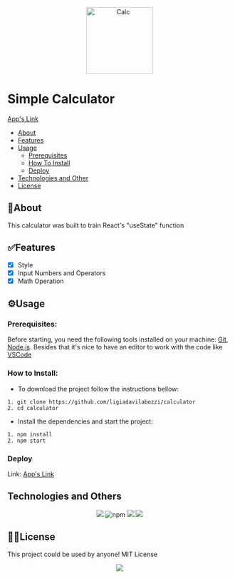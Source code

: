 <p align="center">
<img alt="Calc" width="150px" src="https://cdn3d.iconscout.com/3d/free/thumb/ios-calculator-2978357-2476734.png" />
</p>

# Simple Calculator
<a href="https://calculator-pi-gules.vercel.app/"> App's Link </a>

- [About](#about) 
- [Features](#features) 
- [Usage](#usage)
  * [Prerequisites](#prerequisites)
  * [How To Install](#how-to-install)
  * [Deploy](#deploy)
- [Technologies and Other](#technologies-and-others)
- [License](#license)


## 📝**About**
This calculator was built to train React's "useState" function

## ✅**Features**
- [x] Style
- [x] Input Numbers and Operators
- [x] Math Operation

## ⚙️**Usage**
 ### Prerequisites:
Before starting, you need the following tools installed on your machine:
[Git](https://git-scm.com), [Node.js](https://nodejs.org/en/).
 Besides that it's nice to have an editor to work with the code like [VSCode](https://code.visualstudio.com/)
 
 ### How to Install: 
- To download the project follow the instructions bellow:

```
1. git clone https://github.com/ligiadavilabozzi/calculator
2. cd calculator
```

- Install the dependencies and start the project:

```
1. npm install
2. npm start
```

 ### Deploy
Link: 
<a href="https://calculator-pi-gules.vercel.app/"> App's Link </a>

## **Technologies and Others**
<p align="center"> 
 <img src="https://img.shields.io/badge/nodeJs-v%2014.17.6-grenn"/>
 <img src="https://img.shields.io/badge/npm-v%206.14.15-blueviolet" alt="npm"/>
 <img src="https://img.shields.io/badge/react-v%2017.0.2-9cf"/>
 <img src="https://img.shields.io/badge/styled--components-v%205.3.3-ff69b4"/>
</p>
   

## ✍🏽**License**
This project could be used by anyone! MIT License
<p align="center">
<img src="https://img.shields.io/github/license/facebook/react">
</p>

